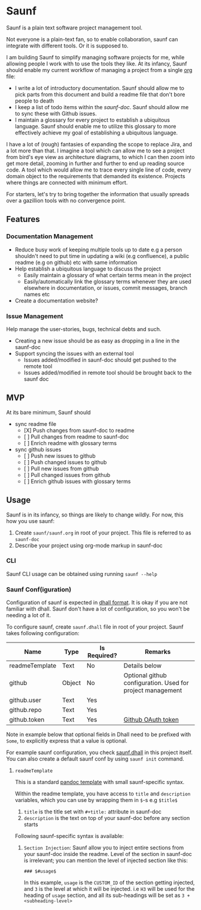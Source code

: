 # Saunf

Saunf is a plain text software project management tool.

Not everyone is a plain-text fan, so to enable collaboration, saunf can
integrate with different tools. Or it is supposed to.

I am building Saunf to simplify managing software projects for me, while
allowing people I work with to use the tools they like. At its infancy,
Saunf should enable my current workflow of managing a project from a
single [org](https://orgmode.org/) file:

-   I write a lot of introductory documentation. Saunf should allow me
    to pick parts from this document and build a readme file that don't
    bore people to death
-   I keep a list of todo items within the *saunf-doc*. Saunf should
    allow me to sync these with Github issues.
-   I maintain a glossary for every project to establish a ubiquitous
    language. Saunf should enable me to utilize this glossary to more
    effectively achieve my goal of establishing a ubiquitous language.

I have a lot of (rough) fantasies of expanding the scope to replace
Jira, and a lot more than that. I imagine a tool which can allow me to
see a project from bird's eye view as architecture diagrams, to which I
can then zoom into get more detail, zooming in further and further to
end up reading source code. A tool which would allow me to trace every
single line of code, every domain object to the requirements that
demanded its existence. Projects where things are connected with minimum
effort.

For starters, let's try to bring together the information that usually
spreads over a gazillion tools with no convergence point.

## Features

### Documentation Management

-   Reduce busy work of keeping multiple tools up to date e.g a person
    shouldn't need to put time in updating a wiki (e.g confluence), a
    public readme (e.g on github) etc with same information
-   Help establish a ubiquitous language to discuss the project
    -   Easily maintain a glossary of what certain terms mean in the
        project
    -   Easily/automatically link the glossary terms whenever they are
        used elsewhere in documentation, or issues, commit messages,
        branch names etc
-   Create a documentation website?

### Issue Management

Help manage the user-stories, bugs, technical debts and such.

-   Creating a new issue should be as easy as dropping in a line in the
    saunf-doc
-   Support syncing the issues with an external tool
    -   Issues added/modified in saunf-doc should get pushed to the
        remote tool
    -   Issues added/modified in remote tool should be brought back to
        the saunf doc

## MVP

At its bare minimum, Saunf should

-   sync readme file
    -   \[X\] Push changes from saunf-doc to readme
    -   \[ \] Pull changes from readme to saunf-doc
    -   \[ \] Enrich readme with glossary terms
-   sync github issues
    -   \[ \] Push new issues to github
    -   \[ \] Push changed issues to github
    -   \[ \] Pull new issues from github
    -   \[ \] Pull changed issues from github
    -   \[ \] Enrich github issues with glossary terms

## Usage

Saunf is in its infancy, so things are likely to change wildly. For now,
this how you use saunf:

1.  Create `saunf/saunf.org` in root of your project. This file is
    referred to as `saunf-doc`
2.  Describe your project using org-mode markup in saunf-doc

### CLI

Saunf CLI usage can be obtained using running `saunf --help`

### Saunf Conf(iguration)

Configuration of saunf is expected in [dhall
format](https://dhall-lang.org/#). It is okay if you are not familiar
with dhall. Saunf don't have a lot of configuration, so you won't be
needing a lot of it.

To configure saunf, create `saunf.dhall` file in root of your project.
Saunf takes following configuration:

| Name           | Type   | Is Required? | Remarks                                                    |
|----------------|--------|--------------|------------------------------------------------------------|
| readmeTemplate | Text   | No           | Details below                                              |
| github         | Object | No           | Optional github configuration. Used for project management |
| github.user    | Text   | Yes          |                                                            |
| github.repo    | Text   | Yes          |                                                            |
| github.token   | Text   | Yes          | [Github OAuth token](https://github.com/settings/tokens)   |

Note in example below that optional fields in Dhall need to be prefixed
with `Some`, to explicitly express that a value is optional.

For example saunf configuration, you check [saunf.dhall](./saunf.dhall)
in this project itself. You can also create a default saunf conf by
using `saunf init` command.

1.  `readmeTemplate`

    This is a standard [pandoc
    template](https://hackage.haskell.org/package/pandoc/docs/Text-Pandoc-Templates.html)
    with small saunf-specific syntax.

    Within the readme template, you have access to `title` and
    `description` variables, which you can use by wrapping them in
    `$`-s e.g `$title$`

    1.  `title` is the title set with `#+title:` attribute in saunf-doc
    2.  `description` is the text on top of your saunf-doc before any
        section starts

    Following saunf-specific syntax is available:

    1.  `Section Injection`: Saunf allow you to inject entire sections
        from your saunf-doc inside the readme. Level of the section in
        saunf-doc is irrelevant; you can mention the level of injected
        section like this:

            ### $#usage$

        In this example, `usage` is the `CUSTOM_ID` of the section
        getting injected, and `3` is the level at which it will be
        injected. i.e `H3` will be used for the heading of `usage`
        section, and all its sub-headings will be set as
        `3 + <subheading-level>`
